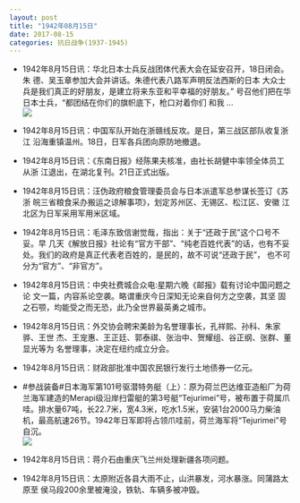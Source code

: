 ```yaml
---
layout: post
title: "1942年08月15日"
date: 2017-08-15
categories: 抗日战争(1937-1945)
---
```


<meta name="referrer" content="no-referrer" />

- 1942年8月15日讯：华北日本士兵反战团体代表大会在延安召开，18日闭会。朱 德、吴玉章参加大会并讲话。朱德代表八路军声明反法西斯的日本 大众士兵是我们真正的好朋友，是建立将来东亚和平幸福的好朋友。” 号召他们把在华日本士兵，“都团结在你们的旗帜底下，枪口对着你们 和我 ... <br/><img src="https://wx4.sinaimg.cn/large/aca367d8ly1fikr9eroo5j20c80ay0su.jpg" />

- 1942年8月15日讯：中国军队开始在浙赣线反攻。是日，第三战区部队收复浙江 沿海重镇温州。18日，日军各兵团向原防地撤退。 

- 1942年8月15日讯：《东南日报》经陈果夫核准，由社长胡健中率领全体员工从浙 江退出，在湖北复刊。21日正式出版。 

- 1942年8月15日讯：汪伪政府粮食管理委员会与日本派遣军总参谋长签订《苏浙 皖三省粮食采办搬运之谅解事项》，划定苏州区、无锡区、松江区、安徽 江北区为日军采用军用米区域。 

- 1942年8月15日讯：毛泽东致信谢觉哉，指出：关于“还政于民”这个口号不妥。早 几天《解放日报》社论有“官方干部”、“纯老百姓代表”的话，也有不妥 处。我们的政府是真正代表老百姓的，是民的，故不可说“还政于民”， 也不可分为“官方”、“非官方”。 

- 1942年8月15日讯：中央社费城合众电:星期六晚《邮报》载有讨论中国问题之论 文一篇，内容系论空袭。略谓重庆今日深知无论来自何方之空袭，其坚 固之石颚，均能受之而无恐，此乃全世界最英勇之城市。 

- 1942年8月15日讯：外交协会聘宋美龄为名誉理事长，孔祥熙、孙科、朱家骅、王世 杰、王宠惠、王正廷、郭泰祺、张治中、贺耀组、谷正纲、张群、董显光等为 名誉理事，决定在纽约成立分会。 

- 1942年8月15日讯：财政部批准中国农民银行发行土地债券一亿元。 

- #参战装备#日本海军第101号驱潜特务艇（上）：原为荷兰巴达维亚造船厂为荷兰海军建造的Merapi级沿岸扫雷艇的第3号艇“Tejurimei”号，被布置于荷属爪哇。排水量67吨，长22.7米，宽4.3米，吃水1.5米，安装1台2000马力柴油机，最高航速26节。1942年日军即将占领爪哇前，荷兰海军将“Tejurimei”号自沉。 <br/><img src="https://wx4.sinaimg.cn/large/aca367d8ly1fik6g6d5cij20go0b4dge.jpg" />

- 1942年8月15日讯：蒋介石由重庆飞兰州处理新疆各项问题。 

- 1942年8月15日讯：太原附近各县大雨不止，山洪暴发，河水暴涨。同蒲路太原至 侯马段200余里被淹没，铁轨、车辆多被冲毁。 

